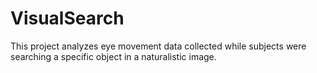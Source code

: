 # VisualSearch
This project analyzes eye movement data collected while subjects were searching a specific object in a naturalistic image.
